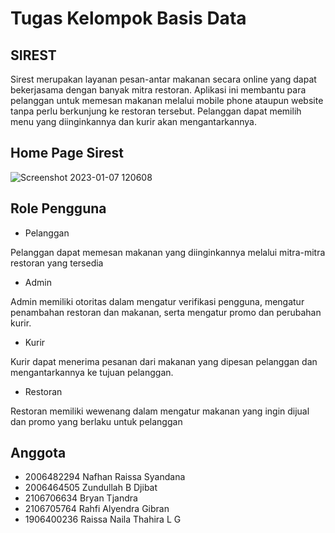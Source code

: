 # Tugas Kelompok Basis Data

## SIREST

Sirest merupakan layanan pesan-antar makanan secara online yang dapat bekerjasama dengan banyak mitra restoran. Aplikasi ini membantu para pelanggan untuk memesan makanan melalui mobile phone ataupun website tanpa perlu berkunjung ke restoran tersebut. Pelanggan dapat memilih menu yang diinginkannya dan kurir akan mengantarkannya.

## Home Page Sirest

![Screenshot 2023-01-07 120608](https://user-images.githubusercontent.com/88226713/211132375-07975b98-5eb4-497e-8dc6-6c8a4b4cfa08.jpg)

## Role Pengguna
* Pelanggan

Pelanggan dapat memesan makanan yang diinginkannya melalui mitra-mitra restoran yang tersedia

* Admin

Admin memiliki otoritas dalam mengatur verifikasi pengguna, mengatur penambahan restoran dan makanan, serta mengatur promo dan perubahan kurir.

* Kurir

Kurir dapat menerima pesanan dari makanan yang dipesan pelanggan dan mengantarkannya ke tujuan pelanggan.

* Restoran

Restoran memiliki wewenang dalam mengatur makanan yang ingin dijual dan promo yang berlaku untuk pelanggan

## Anggota

- 2006482294	Nafhan Raissa Syandana
- 2006464505	Zundullah B Djibat
- 2106706634	Bryan Tjandra
- 2106705764	Rahfi Alyendra Gibran
- 1906400236	Raissa Naila Thahira L G

